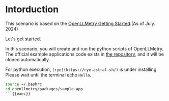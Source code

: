 # Intorduction

This scenario is based on the [OpenLLMetry Getting Started](https://github.com/traceloop/openllmetry?tab=readme-ov-file#-getting-started).(As of July. 2024)

Let's get started.

In this scenario, you will create and run the python scripts of OpenLLMetry.
The official example applications code exists in [the repository](https://github.com/traceloop/openllmetry/tree/main/packages/sample-app), and it will be cloned automatically.

For python execution, `[rye](https://rye.astral.sh/)` is under installing.
Please wait until the terminal echo `Hello`.

```bash
source ~/.bashrc
cd openllmetry/packages/sample-app
```{{exec}}
